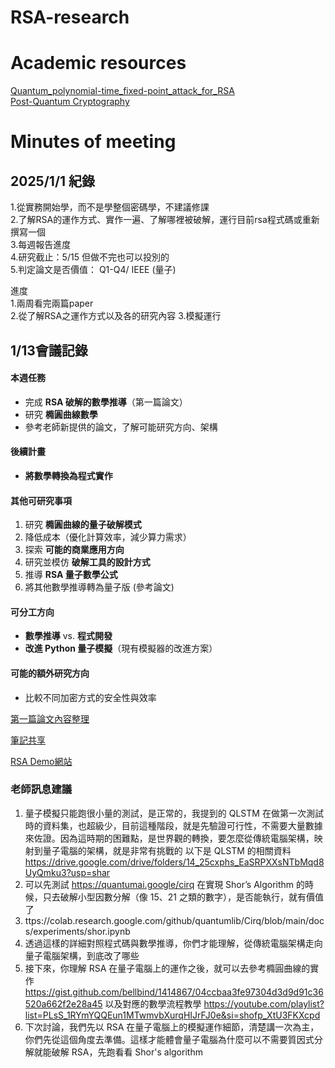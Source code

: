 # RSA-research 
# Academic resources  
[Quantum_polynomial-time_fixed-point_attack_for_RSA](https://github.com/jaison5/RSA-Meeting/blob/main/Quantum_polynomial-time_fixed-point_attack_for_RSA.pdf)  
[Post-Quantum Cryptography](https://github.com/jaison5/RSA-Meeting/blob/main/978-3-319-59879-6.pdf)
# Minutes of meeting  
## 2025/1/1 紀錄  
1.從實務開始學，而不是學整個密碼學，不建議修課  
2.了解RSA的運作方式、實作一遍、了解哪裡被破解，運行目前rsa程式碼或重新撰寫一個  
3.每週報告進度  
4.研究截止：5/15 但做不完也可以投別的  
5.判定論文是否價值： Q1-Q4/ IEEE (量子)  

進度  
1.兩周看完兩篇paper  
2.從了解RSA之運作方式以及各的研究內容
3.模擬運行
 
## **1/13會議記錄**

#### **本週任務**

* 完成 **RSA 破解的數學推導**（第一篇論文）  
* 研究 **橢圓曲線數學**  
* 參考老師新提供的論文，了解可能研究方向、架構

#### **後續計畫**

* **將數學轉換為程式實作**

#### **其他可研究事項**

1. 研究 **橢圓曲線的量子破解模式**  
2. 降低成本（優化計算效率，減少算力需求）  
3. 探索 **可能的商業應用方向**  
4. 研究並模仿 **破解工具的設計方式**  
5. 推導 **RSA 量子數學公式**  
6. 將其他數學推導轉為量子版 (參考論文)

#### **可分工方向**

* **數學推導** vs. **程式開發**  
* **改進 Python 量子模擬**（現有模擬器的改進方案）

#### 可能的額外研究方向

* 比較不同加密方式的安全性與效率

[第一篇論文內容整理](https://hackmd.io/s5iDw7zSSKWp0jns4PjSjA?view#%E9%96%B1%E8%AE%80%E8%AB%96%E6%96%87%E7%B4%80%E9%8C%84)

[筆記共享](https://hackmd.io/s5iDw7zSSKWp0jns4PjSjA?view)

[RSA Demo網站](https://rogerliao0001.github.io/RSA-Demo-site/)

### 老師訊息建議
1. 量子模擬只能跑很小量的測試，是正常的，我提到的 QLSTM 在做第一次測試時的資料集，也超級少，目前這種階段，就是先驗證可行性，不需要大量數據來佐證。因為這時期的困難點，是世界觀的轉換，要怎麼從傳統電腦架構，映射到量子電腦的架構，就是非常有挑戰的 以下是 QLSTM 的相關資料 https://drive.google.com/drive/folders/14_25cxphs_EaSRPXXsNTbMqd8UyQmku3?usp=shar
2. 可以先測試 https://quantumai.google/cirq 在實現 Shor’s Algorithm 的時候，只去破解小型因數分解（像 15、21 之類的數字），是否能執行，就有價值了
3. ttps://colab.research.google.com/github/quantumlib/Cirq/blob/main/docs/experiments/shor.ipynb
4. 透過這樣的詳細對照程式碼與數學推導，你們才能理解，從傳統電腦架構走向量子電腦架構，到底改了哪些
5. 接下來，你理解 RSA 在量子電腦上的運作之後，就可以去參考橢圓曲線的實作 https://gist.github.com/bellbind/1414867/04ccbaa3fe97304d3d9d91c36520a662f2e28a45 以及對應的數學流程教學 https://youtube.com/playlist?list=PLsS_1RYmYQQEun1MTwmvbXurqHIJrFJ0e&si=shofp_XtU3FKXcpd
6. 下次討論，我們先以 RSA 在量子電腦上的模擬運作細節，清楚講一次為主，你們先從這個角度去準備。這樣才能體會量子電腦為什麼可以不需要質因式分解就能破解 RSA，先跑看看 Shor's algorithm
